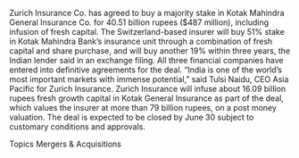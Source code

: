 Zurich Insurance Co. has agreed to buy a majority stake in Kotak Mahindra General Insurance Co. for 40.51 billion rupees ($487 million), including infusion of fresh capital.
The Switzerland-based insurer will buy 51% stake in Kotak Mahindra Bank’s insurance unit through a combination of fresh capital and share purchase, and will buy another 19% within three years, the Indian lender said in an exchange filing. All three financial companies have entered into definitive agreements for the deal.
“India is one of the world’s most important markets with immense potential,” said Tulsi Naidu, CEO Asia Pacific for Zurich Insurance.
Zurich Insurance will infuse about 16.09 billion rupees fresh growth capital in Kotak General Insurance as part of the deal, which values the insurer at more than 79 billion rupees, on a post money valuation.
The deal is expected to be closed by June 30 subject to customary conditions and approvals.

Topics
Mergers & Acquisitions
